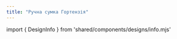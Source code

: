 ```yaml
---
title: "Ручна сумка Гортензія"
---
```


import { DesignInfo } from 'shared/components/designs/info.mjs'

<DesignInfo design='hortensia' docs />

